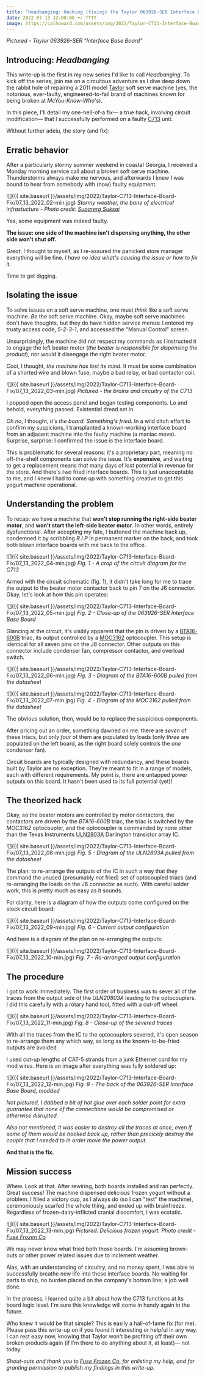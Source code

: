 ```yaml
---
title: "Headbanging: Hacking (fixing) the Taylor 063926-SER Interface Base Board"
date: 2022-07-13 12:00:00 +/-TTTT
image: https://calhoward.com/assets/img/2022/Taylor-C713-Interface-Board-Fix/07_13_2022_01-min.jpg
---
```


*Pictured - Taylor 063926-SER "Interface Base Board"*

## Introducing: *Headbanging*

This write-up is the first in my new series I'd like to call *Headbanging*. To kick off the series, join me on a circuitous adventure as I dive deep down the rabbit hole of repairing a 2011 model [Taylor](https://www.taylor-company.com/) soft serve machine (yes, the notorious, ever-faulty, engineered-to-fail brand of machines known for being broken at *McYou-Know-Who*'s).

In this piece, I'll detail my one-hell-of-a fix— a true hack, involving circuit modification— that I successfully performed on a faulty [C713](https://www.taylor-company.com/en/product-detail/model-c713) unit. 

Without further adeiu, the story (and fix):

## Erratic behavior

After a particularly stormy summer weekend in coastal Georgia, I received a Monday morning service call about a broken soft serve machine. Thunderstorms always make me nervous, and afterwards I knew I was bound to hear from somebody with (now) faulty equipment. 

![]({{ site.baseurl }}/assets/img/2022/Taylor-C713-Interface-Board-Fix/07_13_2022_02-min.jpg)
*Stormy weather, the bane of electrical infrastucture - Photo credit: [Suparerg Suksai](https://www.pexels.com/@akedynamic/)*

Yes, some equipment was indeed faulty.

**The issue: one side of the machine isn't dispensing anything, the other side won't shut off.**

*Great*, I thought to myself, as I re-assured the panicked store manager everything will be fine. *I have no idea what's causing the issue or how to fix it.* 

Time to get digging.

## Isolating the issue

To solve issues on a soft serve machine, one must *think* like a soft serve machine. *Be* the soft serve machine. Okay, maybe soft serve machines don't have thoughts, but they do have hidden service menus: I entered my trusty access code, *5-2-3-1*, and accessed the "Manual Control" screen. 

Unsurprisingly, the machine did not respect my commands as I instructed it to engage the left beater motor (*the beater is responsible for dispensing the product*), nor would it disengage the right beater motor. 

*Cool*, I thought, *the machine has lost its mind*. It must be some combination of a shorted wire and blown fuse, maybe a bad relay, or bad contactor coil.

![]({{ site.baseurl }}/assets/img/2022/Taylor-C713-Interface-Board-Fix/07_13_2022_03-min.jpg)
*Pictured - the brains and circuitry of the C713*

I popped open the access panel and began testing components. Lo and behold, everything passed. Existential dread set in.

*Oh no*, I thought, *it's the board. Something's fried.* In a wild ditch effort to confirm my suspicions, I transplanted a known-working interface board from an adjacent machine into the faulty machine (a maniac move). Surprise, surprise: I confirmed the issue is the interface board. 

This is problematic for several reasons: it's a proprietary part, meaning no off-the-shelf components can solve the issue. It's **expensive**, and waiting to get a replacement means *that* many days of lost potential in revenue for the store. And there's *two* fried interface boards. This is just unacceptable to me, and I knew I had to come up with something creative to get this yogurt machine operational.

## Understanding the problem

To recap: we have a machine that **won't stop running the right-side beater motor**, and **won't start the left-side beater motor**. In other words, entirely dysfunctional. After accepting my fate, I buttoned the machine back up, condemned it by scribbling *R.I.P* in permanent marker on the back, and took both blown interface boards with me back to the office.

![]({{ site.baseurl }}/assets/img/2022/Taylor-C713-Interface-Board-Fix/07_13_2022_04-min.jpg)
*Fig. 1 - A crop of the circuit diagram for the C713*

Armed with the circuit schematic (fig. 1), it didn't take long for me to trace the output to the beater motor contactor back to pin 7 on the J6 connector. Okay, let's look at how this pin operates:

![]({{ site.baseurl }}/assets/img/2022/Taylor-C713-Interface-Board-Fix/07_13_2022_05-min.jpg)
*Fig. 2 - Close-up of the 063926-SER Interface Base Board*

Glancing at the circuit, it's visibly apparent that the pin is driven by a [BTA16-600B](https://www.mouser.com/datasheet/2/848/BTA16-600B-1375641.pdf) triac, its output controlled by a [MOC3162](http://pdf.datasheetcatalog.com/datasheet/fairchild/MOC3162-M.pdf) optocoupler. This setup is identical for all seven pins on the J6 connector. Other outputs on this connector include condenser fan, compressor contactor, and overload switch.

![]({{ site.baseurl }}/assets/img/2022/Taylor-C713-Interface-Board-Fix/07_13_2022_06-min.jpg)
*Fig. 3 - Diagram of the BTA16-600B pulled from the datasheet*

![]({{ site.baseurl }}/assets/img/2022/Taylor-C713-Interface-Board-Fix/07_13_2022_07-min.jpg)
*Fig. 4 - Diagram of the MOC3162 pulled from the datasheet*

The obvious solution, then, would be to replace the suspicious components. 

After pricing out an order, something dawned on me: there are *seven* of these triacs, but only *four* of them are populated by loads (only *three* are populated on the left board, as the right board solely controls the *one* condenser fan). 

Circuit boards are typically designed with redundancy, and these boards built by Taylor are no exception. They're meant to fit in a range of models, each with different requirements. My point is, there are untapped power outputs on this board. It hasn't been used to its full potential (yet)!

## The theorized hack

Okay, so the beater motors are controlled by motor contactors, the contactors are driven by the *BTA16-600B* triac, the triac is switched by the *MOC3162* optocoupler, and the optocoupler is commanded by none other than the Texas Instruments [ULN2803A](https://www.ti.com/lit/ds/symlink/uln2803a.pdf) Darlington transistor array IC.

![]({{ site.baseurl }}/assets/img/2022/Taylor-C713-Interface-Board-Fix/07_13_2022_08-min.jpg)
*Fig. 5 - Diagram of the ULN2803A pulled from the datasheet*

The plan: to re-arrange the outputs of the IC in such a way that they command the unused (presumably *not* fried) set of optocoupled triacs (and re-arranging the loads on the J6 connector as such). With careful solder work, this is pretty much as easy as it sounds.

For clarity, here is a diagram of how the outputs come configured on the stock circuit board:

![]({{ site.baseurl }}/assets/img/2022/Taylor-C713-Interface-Board-Fix/07_13_2022_09-min.jpg)
*Fig. 6 - Current output configuration*

And here is a diagram of the plan on re-arranging the outputs:

![]({{ site.baseurl }}/assets/img/2022/Taylor-C713-Interface-Board-Fix/07_13_2022_10-min.jpg)
*Fig. 7 - Re-arranged output configuration*

## The procedure

I got to work immediately. The first order of business was to sever all of the traces from the output side of the *ULN20803A* leading to the optocouplers. I did this carefully with a rotary hand tool, fitted with a cut-off wheel:

![]({{ site.baseurl }}/assets/img/2022/Taylor-C713-Interface-Board-Fix/07_13_2022_11-min.jpg)
*Fig. 8 - Close-up of the severed traces*

With all the traces from the IC to the optocouplers severed, it's open season to re-arrange them any which way, as long as the known-to-be-fried outputs are avoided. 

I used cut-up lengths of CAT-5 strands from a junk Ethernet cord for my mod wires. Here is an image after everything was fully soldered up:

![]({{ site.baseurl }}/assets/img/2022/Taylor-C713-Interface-Board-Fix/07_13_2022_12-min.jpg)
*Fig. 9 - The back of the 063926-SER Interface Base Board, modded*

*Not pictured, I dabbed a bit of hot glue over each solder point for extra guarantee that none of the connections would be compromised or otherwise disrupted.*

*Also not mentioned, it was easier to destroy all the traces at once, even if some of them would be hooked back up, rather than precicely destroy the couple that I needed to in order move the power output.*

**And that is the fix.**

## Mission success

Whew. Look at that. After rewiring, both boards installed and ran perfectly. Great success! The machine dispensed delicious frozen yogurt without a problem. I filled a victory cup, as I always do (so I can "test" the machine), ceremoniously scarfed the whole thing, and ended up with brainfreeze. Regardless of frozen-dairy-inflicted cranial discomfort, I was ecstatic.

![]({{ site.baseurl }}/assets/img/2022/Taylor-C713-Interface-Board-Fix/07_13_2022_13-min.jpg)
*Pictured: Delicious frozen yogurt. Photo credit - [Fuse Frozen Co](https://www.facebook.com/fusefrozenco)*

We may never know what fried both those boards. I'm assuming brown-outs or other power related issues due to inclement weather. 

Alas, with an understanding of circuitry, and no money spent, I was able to successfully breathe new life into these interface boards. No waiting for parts to ship, no burden placed on the company's bottom line; a job well done. 

In the process, I learned quite a bit about how the C713 functions at its board logic level. I'm sure this knowledge will come in handy again in the future.

Who knew it would be that simple? This is easily a hall-of-fame fix (for me). Please pass this write-up on if you found it interesting or helpful in any way. I can rest easy now, knowing that Taylor won't be profiting off their own broken products again (if I'm there to do anything about it, at least)— not today.



*Shout-outs and thank you to [Fuse Frozen Co.](https://fusefrozenco.com/) for enlisting my help, and for granting permission to publish my findings in this write-up.*
